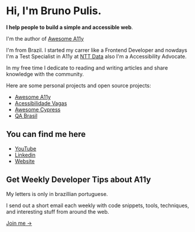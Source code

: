 # Hi, I'm Bruno Pulis.

**I help people to build a simple and accessible web**. 

I'm the author of [Awesome A11y](https://github.com/brunopulis/awesome-a11y) 

I'm from Brazil. I started my carrer like a Frontend Developer and nowdays I'm a Test Specialist in A11y at [NTT Data](https://www.everis.com/global/en) also I'm a Accessibility Advocate.

In my free time I dedicate to reading and writing articles and share knowledge with the community.

Here are some personal projects and open source projects:

* [Awesome A11y](https://github.com/brunopulis/awesome-a11y)
* [Acessibilidade Vagas](https://github.com/acessibilidade-brasil/vagas)
* [Awesome Cypress](https://github.com/brunopulis/awesome-cypress)
* [QA Brasil](https://github.com/qa-brasil)

## You can find me here

* [YouTube](https://www.youtube.com/c/BrunoPulis)
* [Linkedin](https://www.linkedin.com/in/pulis)
* [Website](https://brunopulis.com)

## Get Weekly Developer Tips about A11y

My letters is only in brazillian portuguese. 

I send out a short email each weekly with code snippets, tools, techniques, and interesting stuff from around the web.

[Join me →](https://brunopulis.ck.page)
